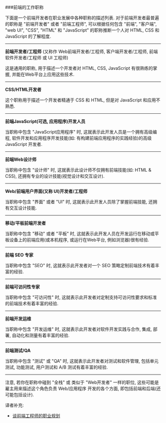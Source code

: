 ###前端的工作职称

下面是一个前端开发者在职业发展中各种职称的描述列表. 对于前端开发者最普遍的职称是 "前端开发者" 或者 "前端工程师", 可以根据任何包含 "前端", "客户端", "web UI", "CSS", "HTML" 和 "JavaScript" 的职称推断一个人对 HTML, CSS 和 JavaScript 的了解程度.

****

**前端开发者/工程师** (又称作 Web前端开发者/工程师, 客户端开发者/工程师, 前端软件开发者/工程师 或 UI 工程师)

这是通用的职称, 用于描述一个开发者对 HTML, CSS, JavaScript 有很熟练的掌握, 并能在Web平台上应用这些技术.

****

**CSS/HTML开发者**

这个职称用于描述一个开发者精通于 CSS 和 HTML, 但是对 JavaScript 和应用不熟悉.

****

**前端JavaScript(可选, 应用程序)开发人员**

当职称中包含 "JavaScript应用程序" 时, 这就表示此开发人员是一个拥有高级编程, 软件开发和应用程序开发技能(如: 有构建前端应用程序的实践经验)的高级 JavaScript 开发者.

****

**前端Web设计师**

当职称中包含 "设计师" 时, 这就表示此设计师不仅拥有前端技能(如: HTML & CSS), 还拥有专业的设计技能(视觉设计和交互设计).

****

**Web/前端用户界面(又称 UI)开发者/工程师**

当职称中包含 "界面" 或者 "UI" 时, 这就表示此开发人员除了掌握前端技能, 还拥有交互设计技能.

****

**移动/平板前端开发者**

当职称中包含 "移动" 或者 "平板" 时, 这就表示此开发人员在开发运行在移动或平板设备上的前端应用(或本机程序, 或运行在Web平台, 例如浏览器)很有经验.

****

**前端 SEO 专家**

当职称中包含 "SEO" 时, 这就表示此开发者对一个 SEO 策略定制前端技术有着丰富的经验.

****

**前端可访问性专家**

当职称中包含 "可访问性" 时, 这就表示此开发者对定制支持可访问性要求和标准的前端技术有着丰富的经验.

****

**前端开发运维**

当职称中包含 "开发运维" 时, 这就表示此开发者对软件开发实践与合作, 集成, 部署, 自动化和测量有着丰富的经验.

****

**前端测试/QA**

当职称中包含 "测试" 或 "QA" 时, 这就表示此开发者对测试和软件管理, 包括单元测试, 功能测试, 用户测试和 A/B 测试有着丰富的经验.

****

注意, 若你在职称中碰到 "全栈" 或 类似于 "Web开发者" 一样的职位, 这些可能是雇主用来描述这个角色负责 Web/应用程序 开发的各个方面, 即包括前端和后端(还可能包括设计). 

译者补充:

* [谈前端工程师的职业规划](http://www.alloyteam.com/2015/04/talk-about-the-front-end-engineering-career-planning/)

